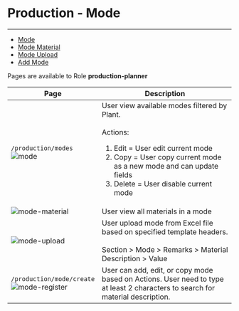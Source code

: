 # Production - Mode

---

- [Mode](#mode-table)
- [Mode Material](#mode-material)
- [Mode Upload](#mode-upload)
- [Add Mode](#mode-register)

Pages are available to Role **production-planner**

| Page                                                                                                                                       | Description                                                                                                                                                                                                                                  |
| ------------------------------------------------------------------------------------------------------------------------------------------ | -------------------------------------------------------------------------------------------------------------------------------------------------------------------------------------------------------------------------------------------- |
| <a name="mode-table"></a>`/production/modes`<br />![mode](/images/docs/ProductionPlan/mode.png 'Mode')                                     | User view available modes filtered by Plant.<br /><br />Actions:<br /><ol><li>Edit = User edit current mode </li><li>Copy = User copy current mode as a new mode and can update fields </li><li>Delete = User disable current mode</li></ol> |
| <a name="mode-material"></a>![mode-material](/images/docs/ProductionPlan/mode-material.png 'Mode Material')                                | User view all materials in a mode                                                                                                                                                                                                            |
| <a name="mode-upload"></a>![mode-upload](/images/docs/ProductionPlan/mode-upload.png 'Mode Upload')                                        | User upload mode from Excel file based on specified template headers.<br /><br />Section > Mode > Remarks > Material Description > Value                                                                                                     |
| <a name="mode-register"></a>`/production/mode/create`<br />![mode-register](/images/docs/ProductionPlan/mode-register.png 'Mode Register') | User can add, edit, or copy mode based on Actions. User need to type at least 2 characters to search for material description.                                                                                                               |
